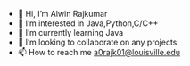 - 👋 Hi, I’m Alwin Rajkumar
- 👀 I’m interested in Java,Python,C/C++
- 🌱 I’m currently learning Java
- 💞️ I’m looking to collaborate on any projects
- 📫 How to reach me a0rajk01@louisville.edu

<!---
alwnraj/alwnraj is a ✨ special ✨ repository because its `README.md` (this file) appears on your GitHub profile.
You can click the Preview link to take a look at your changes.
--->
